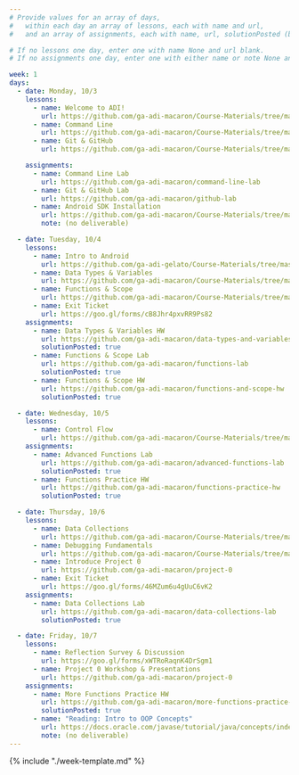 ```yaml
---
# Provide values for an array of days,
#   within each day an array of lessons, each with name and url,
#   and an array of assignments, each with name, url, solutionPosted (boolean) and note.

# If no lessons one day, enter one with name None and url blank.
# If no assignments one day, enter one with either name or note None and url blank.

week: 1
days:
  - date: Monday, 10/3
    lessons:
      - name: Welcome to ADI!
        url: https://github.com/ga-adi-macaron/Course-Materials/tree/master/lessons/orientation-materials/welcome-to-adi
      - name: Command Line
        url: https://github.com/ga-adi-macaron/Course-Materials/tree/master/lessons/workflow-and-dev-tools/os-navigation-lesson
      - name: Git & GitHub
        url: https://github.com/ga-adi-macaron/Course-Materials/tree/master/lessons/workflow-and-dev-tools/git-github-lesson

    assignments:
      - name: Command Line Lab
        url: https://github.com/ga-adi-macaron/command-line-lab
      - name: Git & GitHub Lab
        url: https://github.com/ga-adi-macaron/github-lab
      - name: Android SDK Installation
        url: https://github.com/ga-adi-macaron/Course-Materials/tree/master/lessons/workflow-and-dev-tools/sdk-installation
        note: (no deliverable)

  - date: Tuesday, 10/4
    lessons:
      - name: Intro to Android
        url: https://github.com/ga-adi-gelato/Course-Materials/tree/master/lessons/orientation-materials/android-intro-lesson
      - name: Data Types & Variables
        url: https://github.com/ga-adi-macaron/Course-Materials/tree/master/lessons/programming-fundamentals-in-java/data-types-and-variables
      - name: Functions & Scope
        url: https://github.com/ga-adi-macaron/Course-Materials/tree/master/lessons/programming-fundamentals-in-java/functions-lesson
      - name: Exit Ticket
        url: https://goo.gl/forms/cB8Jhr4pxvRR9Ps82
    assignments:
      - name: Data Types & Variables HW
        url: https://github.com/ga-adi-macaron/data-types-and-variables-hw
        solutionPosted: true
      - name: Functions & Scope Lab
        url: https://github.com/ga-adi-macaron/functions-lab
        solutionPosted: true
      - name: Functions & Scope HW
        url: https://github.com/ga-adi-macaron/functions-and-scope-hw
        solutionPosted: true

  - date: Wednesday, 10/5
    lessons:
      - name: Control Flow
        url: https://github.com/ga-adi-macaron/Course-Materials/tree/master/lessons/programming-fundamentals-in-java/control-flow
    assignments:
      - name: Advanced Functions Lab
        url: https://github.com/ga-adi-macaron/advanced-functions-lab
        solutionPosted: true
      - name: Functions Practice HW
        url: https://github.com/ga-adi-macaron/functions-practice-hw
        solutionPosted: true

  - date: Thursday, 10/6
    lessons:
      - name: Data Collections
        url: https://github.com/ga-adi-macaron/Course-Materials/tree/master/lessons/programming-fundamentals-in-java/data-collections
      - name: Debugging Fundamentals
        url: https://github.com/ga-adi-macaron/Course-Materials/tree/master/lessons/programming-fundamentals-in-java/debugging-fundamentals-in-java-lesson
      - name: Introduce Project 0
        url: https://github.com/ga-adi-macaron/project-0
      - name: Exit Ticket
        url: https://goo.gl/forms/46MZum6u4gUuC6vK2
    assignments:
      - name: Data Collections Lab
        url: https://github.com/ga-adi-macaron/data-collections-lab
        solutionPosted: true

  - date: Friday, 10/7
    lessons:
      - name: Reflection Survey & Discussion
        url: https://goo.gl/forms/xWTRoRaqnK4DrSgm1
      - name: Project 0 Workshop & Presentations
        url: https://github.com/ga-adi-macaron/project-0
    assignments:
      - name: More Functions Practice HW
        url: https://github.com/ga-adi-macaron/more-functions-practice-hw
        solutionPosted: true
      - name: "Reading: Intro to OOP Concepts"
        url: https://docs.oracle.com/javase/tutorial/java/concepts/index.html
        note: (no deliverable)
---
```


{% include "./week-template.md" %}
